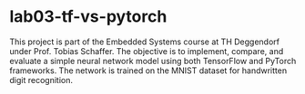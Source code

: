# lab03-tf-vs-pytorch
This project is part of the Embedded Systems course at TH Deggendorf under Prof. Tobias Schaffer. The objective is to implement, compare, and evaluate a simple neural network model using both TensorFlow and PyTorch frameworks. The network is trained on the MNIST dataset for handwritten digit recognition. 

